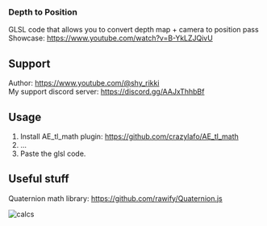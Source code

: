 ### Depth to Position
GLSL code that allows you to convert depth map + camera to position pass  
Showcase: https://www.youtube.com/watch?v=B-YkLZJQivU  

## Support
Author: https://www.youtube.com/@shy_rikki  
My support discord server: https://discord.gg/AAJxThhbBf  

## Usage
1. Install AE_tl_math plugin: https://github.com/crazylafo/AE_tl_math
2. ...
3. Paste the glsl code.  

## Useful stuff
Quaternion math library: https://github.com/rawify/Quaternion.js  

![calcs](https://github.com/user-attachments/assets/b7c0727f-1d48-4fae-af6d-f6b4a328611f)  
